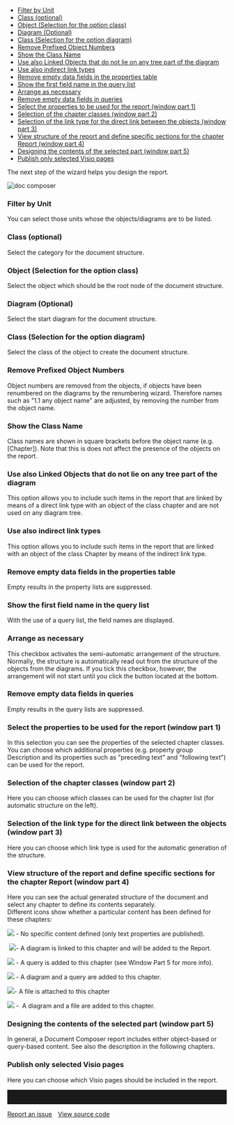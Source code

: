 
-   [Filter by Unit](#filter-by-unit)
-   [Class (optional)](#class-optional)
-   [Object (Selection for the option class)](#object-selection-for-the-option-class)
-   [Diagram (Optional)](#diagram-optional)
-   [Class (Selection for the option diagram)](#class-selection-for-the-option-diagram)
-   [Remove Prefixed Object Numbers](#remove-prefixed-object-numbers)
-   [Show the Class Name](#show-the-class-name)
-   [Use also Linked Objects that do not lie on any tree part of the diagram](#use-also-linked-objects-that-do-not-lie-on-any-tree-part-of-the-diagram)
-   [Use also indirect link types](#use-also-indirect-link-types)
-   [Remove empty data fields in the properties table](#remove-empty-data-fields-in-the-properties-table)
-   [Show the first field name in the query list](#show-the-first-field-name-in-the-query-list)
-   [Arrange as necessary](#arrange-as-necessary)
-   [Remove empty data fields in queries](#remove-empty-data-fields-in-queries)
-   [Select the properties to be used for the report (window part 1)](#select-the-properties-to-be-used-for-the-report-window-part-1)
-   [Selection of the chapter classes (window part 2)](#selection-of-the-chapter-classes-window-part-2)
-   [Selection of the link type for the direct link between the objects
    (window part 3)](#selection-of-the-link-type-for-the-direct-link-between-the-objects-window-part-3)
-   [View structure of the report and define specific sections for the
    chapter Report (window part 4)](#view-structure-of-the-report-and-define-specific-sections-for-the-chapter-report-window-part-4)
-   [Designing the contents of the selected part (window part 5)](#designing-the-contents-of-the-selected-part-window-part-5)
-   [Publish only selected Visio pages](#publish-only-selected-visio-pages)

The next step of the wizard helps you design the report.

![doc composer](//images.ctfassets.net/6mz8d8cle1nl/1uJA5cB7HDNEBYTFtBDkSD/dfc359232f4ad96323194aaca5c85d62/doc_composer.png)

### Filter by Unit

You can select those units whose the objects/diagrams are to be listed.

### Class (optional)

Select the category for the document structure.

### Object (Selection for the option class)

Select the object which should be the root node of the document
structure.

### Diagram (Optional)

Select the start diagram for the document structure.

### Class (Selection for the option diagram)

Select the class of the object to create the document structure.

### Remove Prefixed Object Numbers

Object numbers are removed from the objects, if objects have been
renumbered on the diagrams by the renumbering wizard. Therefore names
such as "1.1 any object name" are adjusted, by removing the number from
the object name.

### Show the Class Name

Class names are shown in square brackets before the object name (e.g.
\[Chapter\]). Note that this is does not affect the presence of the
objects on the report.

### Use also Linked Objects that do not lie on any tree part of the diagram

This option allows you to include such items in the report that are
linked by means of a direct link type with an object of the class
chapter and are not used on any diagram tree.

### Use also indirect link types

This option allows you to include such items in the report that are
linked with an object of the class Chapter by means of the indirect link
type.

### Remove empty data fields in the properties table

Empty results in the property lists are suppressed.

### Show the first field name in the query list

With the use of a query list, the field names are displayed.

### Arrange as necessary

This checkbox activates the semi-automatic arrangement of the structure.
Normally, the structure is automatically read out from the structure of
the objects from the diagrams. If you tick this checkbox, however, the
arrangement will not start until you click the button located at the
bottom.

### Remove empty data fields in queries

Empty results in the query lists are suppressed.

### Select the properties to be used for the report (window part 1)

In this selection you can see the properties of the selected chapter
classes. You can choose which additional properties (e.g. property group
Description and its properties such as "preceding text" and "following
text") can be used for the report.

### Selection of the chapter classes (window part 2)

Here you can choose which classes can be used for the chapter list (for
automatic structure on the left).

### Selection of the link type for the direct link between the objects (window part 3)

Here you can choose which link type is used for the automatic generation
of the structure.

### View structure of the report and define specific sections for the chapter Report (window part 4)

Here you can see the actual generated structure of the document and
select any chapter to define its contents separately.  
Different icons show whether a particular content has been defined for
these chapters:

![](//images.ctfassets.net/utx1h0gfm1om/6ayFY23wmQIcqqyouSC4ak/8d39d4dc21ebe48a54e58bc3ae6ec982/329626.png) - No specific content defined (only
text properties are published).

 ![](//images.ctfassets.net/utx1h0gfm1om/5koedrYdossgcymiCAAAam/fa8fe6456b3093420aadfbbe9d1ae62e/329619.png)- A diagram is linked to this chapter
and will be added to the Report.

![](//images.ctfassets.net/utx1h0gfm1om/6gyQklTGBaWIuq80sAmm2q/30242b40b6363608ad6368c20f2e868c/328670.png) - A query is added to this chapter
(see Window Part 5 for more info).

![](//images.ctfassets.net/utx1h0gfm1om/LxcVf6sQ2iymGSymWm4a2/7fe8aeec465f24558915df1cf6f34a16/328668.png) - A diagram and a query are added to
this chapter.

![](//images.ctfassets.net/utx1h0gfm1om/ZtRcWUbXyKCmms8Y4sSOK/3a0a0d77cb73da5f98f7214b358140ed/329612.png)- A file is attached to this chapter

![](//images.ctfassets.net/utx1h0gfm1om/6PjzGrquvC0mAoemOmeiGO/07d05b986611b1c4a700641455b100f0/329606.png) -  A diagram and a file are added to
this chapter.

### Designing the contents of the selected part (window part 5)

In general, a Document Composer report includes either object-based or
query-based content. See also the description in the following chapters.

### Publish only selected Visio pages

Here you can choose which Visio pages should be included in the report.


<hr style="padding-top:2rem" />
<a href="https://github.com/process4/docs/issues" target="_blank" class="bgw btn btn-primary btn-lg shadow-sm">Report an issue</a>
<a href="https://github.com/process4/docs" target="_blank" class="bgw btn btn-primary btn-lg shadow-sm" style="margin-left:10px;">View source code</a>